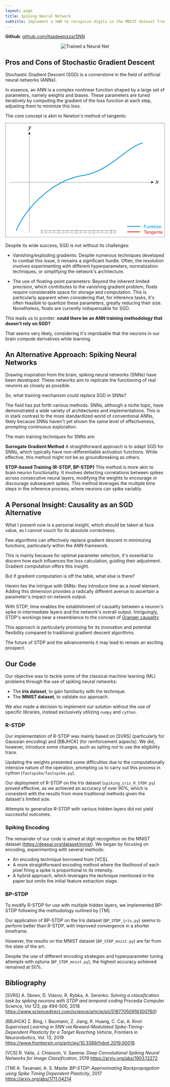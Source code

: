 ```yaml
---
layout: page
title: Spiking Neural Network
subtitle: Implement a SNN to recognize digits in the MNIST dataset from scratch
---
```

**Github**: [github.com/itsadeepizza/SNN](https://github.com/itsadeepizza/SNN)

<p align="center">
<img src="//imgs.xkcd.com/comics/trained_a_neural_net.png" title="It also works for anything you teach someone else to do. &quot;Oh yeah, I trained a pair of neural nets, Emily and Kevin, to respond to support tickets.&quot;" alt="Trained a Neural Net" srcset="//imgs.xkcd.com/comics/trained_a_neural_net_2x.png 2x" style="image-orientation:none">
</p>



## Pros and Cons of Stochastic Gradient Descent

Stochastic Gradient Descent (SGD) is a cornerstone in the field of artificial neural networks (ANNs).

In essence, an ANN is a complex nonlinear function shaped by a large set of parameters, namely weights and biases. These parameters are tuned iteratively by computing the gradient of the loss function at each step, adjusting them to minimize this loss.

The core concept is akin to Newton's method of tangents:

![NewtonIteration_Ani.gif](images%2FNewtonIteration_Ani.gif)

Despite its wide success, SGD is not without its challenges:

- Vanishing/exploding gradients: Despite numerous techniques developed to combat this issue, it remains a significant hurdle. Often, the resolution involves experimenting with different hyperparameters, normalization techniques, or simplifying the network's architecture.

- The use of floating-point parameters: Beyond the inherent limited precision, which contributes to the vanishing gradient problem, floats require considerable space for storage and computation. This is particularly apparent when considering that, for inference tasks, it's often feasible to quantize these parameters, greatly reducing their size. Nonetheless, floats are currently indispensable for SGD.

This leads us to ponder: **could there be an ANN training methodology that doesn't rely on SGD?**

That seems very likely, considering it's improbable that the neurons in our brain compute derivatives while learning.


## An Alternative Approach: Spiking Neural Networks

Drawing inspiration from the brain, spiking neural networks (SNNs) have been developed. These networks aim to replicate the functioning of real neurons as closely as possible.

So, what training mechanism could replace SGD in SNNs?

The field has put forth various methods. SNNs, although a niche topic, have demonstrated a wide variety of architectures and implementations. This is in stark contrast to the more standardized world of conventional ANNs, likely because SNNs haven't yet shown the same level of effectiveness, prompting continuous exploration.

The main training techniques for SNNs are:

**Surrogate Gradient Method**
A straightforward approach is to adapt SGD for SNNs, which typically have non-differentiable activation functions. While effective, this method might not be as groundbreaking as others.

**STDP-based Training (R-STDP, BP-STDP)**
This method is more akin to brain neuron functionality. It involves detecting correlations between spikes across consecutive neural layers, modifying the weights to encourage or discourage subsequent spikes. This method leverages the multiple time steps in the inference process, where neurons can spike variably.

## A Personal Insight: Causality as an SGD Alternative

What I present now is a personal insight, which should be taken at face value, as I cannot vouch for its absolute correctness.

Few algorithms can effectively replace gradient descent in minimizing functions, particularly within the ANN framework.

This is mainly because for optimal parameter selection, it's essential to discern how each influences the loss calculation, guiding their adjustment. Gradient computation offers this insight.

But if gradient computation is off the table, what else is there?

Herein lies the intrigue with SNNs: they introduce time as a novel element. Adding this dimension provides a radically different avenue to ascertain a parameter's impact on network output.

With STDP, time enables the establishment of causality between a neuron's spike in intermediate layers and the network's overall output. Intriguingly, STDP's workings bear a resemblance to the concept of [Granger causality](https://en.wikipedia.org/wiki/Granger_causality)

This approach is particularly promising for its innovation and potential flexibility compared to traditional gradient descent algorithms. 

The future of STDP and the advancements it may lead to remain an exciting prospect.


## Our Code

Our objective was to tackle some of the classical machine learning (ML) problems through the use of spiking neural networks:

- The **iris dataset**, to gain familiarity with the technique.
- The **MNIST dataset**, to validate our approach.

We also made a decision to implement our solution without the use of specific libraries, instead exclusively utilizing `numpy` and `cython`.

### R-STDP

Our implementation of R-STDP was mainly based on [SVRS] (particularly for Gaussian encoding) and [BBJHCK] (for reinforcement aspects). We did, however, introduce some changes, such as opting not to use the  eligibility trace.

Updating the weights presented some difficulties due to the computationally intensive nature of the operation, prompting us to carry out this process in cython (`fastspike/fastspike.py`).

Our deployment of R-STDP on the Iris dataset (`spiking_iris_R_STDP.py`) proved effective, as we achieved an accuracy of over 90%, which is consistent with the results from more traditional methods given the dataset's limited size.

Attempts to generalize R-STDP with various hidden layers did not yield successful outcomes.

### Spiking Encoding

The remainder of our code is aimed at digit recognition on the MNIST dataset (https://deepai.org/dataset/mnist). We began by focusing on encoding, experimenting with several methods:

- An encoding technique borrowed from [VCS].
- A more straightforward encoding method where the likelihood of each pixel firing a spike is proportional to its intensity.
- A hybrid approach, which leverages the technique mentioned in the paper but omits the initial feature extraction stage.

### BP-STDP

To modify R-STDP for use with multiple hidden layers, we implemented BP-STDP following the methodology outlined by [TM].

Our application of BP-STDP on the Iris dataset (`BP_STDP_iris.py`) seems to perform better than R-STDP, with improved convergence in a shorter timeframe.

However, the results on the MNIST dataset (`BP_STDP_mnist.py`) are far from the state of the art.

Despite the use of different encoding strategies and hyperparameter tuning attempts with optuna (`BP_STDP_mnist.py`), the highest accuracy achieved remained at 50%.




## Bibliography

[SVRS] A. Sboev, D. Vlasov, R. Rybka, A. Serenko: *Solving a classification task by spiking neurons with STDP and temporal coding* Procedia Computer Science, Vol 123,
pp 494-500, 2018
https://www.sciencedirect.com/science/article/pii/S1877050918300760)

[BBJHCK] Z. Bing, I. Baumann, Z. Jiang, K. Huang, C. Cai, A. Knol: *Supervised Learning in SNN via Reward-Modulated Spike-Timing-Dependent Plasticity for a Target Reaching Vehicle*, Frontiers in Neurorobotics, Vol. 13, 2019
https://www.frontiersin.org/articles/10.3389/fnbot.2019.00018  


[VCS] R. Vaila, J. Chiasson, V. Saxena: *Deep Convolutional Spiking Neural Networks for Image Classification*, 2019
https://arxiv.org/abs/1903.12272

[TM] A. Tavanaei, A. S. Maida: *BP-STDP: Approximating Backpropagation using Spike Timing Dependent Plasticity*, 2017
https://arxiv.org/abs/1711.04214




